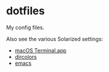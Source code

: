 # dotfiles

My config files.

Also see the various Solarized settings:
- [macOS Terminal.app](https://github.com/tomislav/osx-terminal.app-colors-solarized)
- [dircolors](https://github.com/seebi/dircolors-solarized)
- [emacs](https://github.com/sellout/emacs-color-theme-solarized.git)
